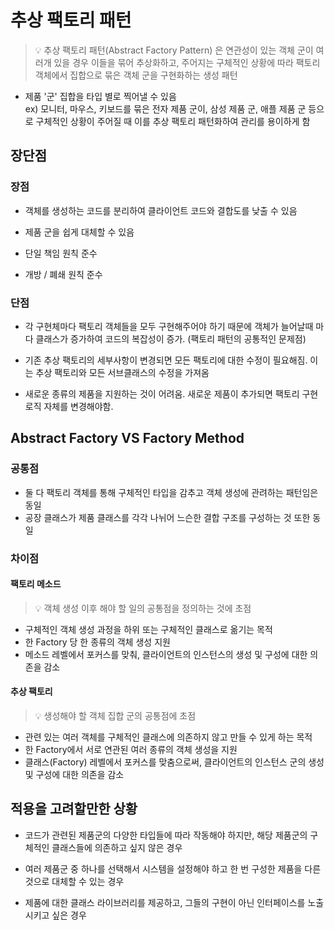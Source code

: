 # 추상 팩토리 패턴

> 💡 추상 팩토리 패턴(Abstract Factory Pattern) 은 연관성이 있는 객체 군이 여러개 있을 경우 이들을 묶어 추상화하고, 주어지는 구체적인 상황에 따라 팩토리 객체에서 집합으로 묶은 객체 군을 구현화하는 생성 패턴

- 제품 '군' 집합을 타입 별로 찍어낼 수 있음 <br>ex) 모니터, 마우스, 키보드를 묶은 전자 제품 군이, 삼성 제품 군, 애플 제품 군 등으로 구체적인 상황이 주어질 때 이를 추상 팩토리 패턴화하여 관리를 용이하게 함

## 장단점

### 장점

- 객체를 생성하는 코드를 분리하여 클라이언트 코드와 결합도를 낮출 수 있음

- 제품 군을 쉽게 대체할 수 있음

- 단일 책임 원칙 준수

- 개방 / 폐쇄 원칙 준수

### 단점

- 각 구현체마다 팩토리 객체들을 모두 구현해주어야 하기 때문에 객체가 늘어날때 마다 클래스가 증가하여 코드의 복잡성이 증가. (팩토리 패턴의 공통적인 문제점)

- 기존 추상 팩토리의 세부사항이 변경되면 모든 팩토리에 대한 수정이 필요해짐. 이는 추상 팩토리와 모든 서브클래스의 수정을 가져옴

- 새로운 종류의 제품을 지원하는 것이 어려움. 새로운 제품이 추가되면 팩토리 구현 로직 자체를 변경해야함.

## Abstract Factory VS Factory Method

### 공통점

- 둘 다 팩토리 객체를 통해 구체적인 타입을 감추고 객체 생성에 관려하는 패턴임은 동일
- 공장 클래스가 제품 클래스를 각각 나뉘어 느슨한 결합 구조를 구성하는 것 또한 동일

### 차이점

#### 팩토리 메소드

> 💡 객체 생성 이후 해야 할 일의 공통점을 정의하는 것에 초점

- 구체적인 객체 생성 과정을 하위 또는 구체적인 클래스로 옮기는 목적
- 한 Factory 당 한 종류의 객체 생성 지원
- 메소드 레벨에서 포커스를 맞춰, 클라이언트의 인스턴스의 생성 및 구성에 대한 의존을 감소

#### 추상 팩토리

> 💡 생성해야 할 객체 집합 군의 공통점에 초점

- 관련 있는 여러 객체를 구체적인 클래스에 의존하지 않고 만들 수 있게 하는 목적
- 한 Factory에서 서로 연관된 여러 종류의 객체 생성을 지원
- 클래스(Factory) 레벨에서 포커스를 맞춤으로써, 클라이언트의 인스턴스 군의 생성 및 구성에 대한 의존을 감소

## 적용을 고려할만한 상황

- 코드가 관련된 제품군의 다양한 타입들에 따라 작동해야 하지만, 해당 제품군의 구체적인 클래스들에 의존하고 싶지 않은 경우

- 여러 제품군 중 하나를 선택해서 시스템을 설정해야 하고 한 번 구성한 제품을 다른 것으로 대체할 수 있는 경우

- 제품에 대한 클래스 라이브러리를 제공하고, 그들의 구현이 아닌 인터페이스를 노출시키고 싶은 경우
